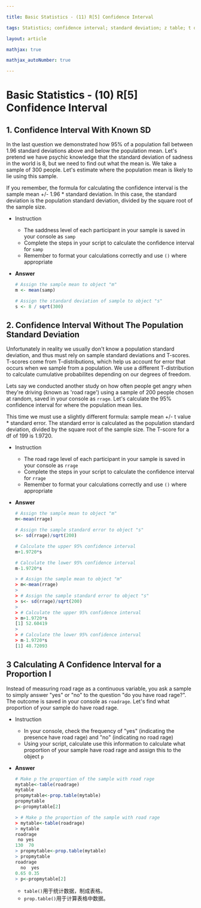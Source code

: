 ```yaml
---

title: Basic Statistics - (11) R[5] Confidence Interval

tags: Statistics; confidence interval; standard deviation; z table; t distribtuition; proportion; 

layout: article

mathjax: true

mathjax_autoNumber: true

---
```


# Basic Statistics - (10) R[5] Confidence Interval

<!--more-->

## 1.  Confidence Interval With Known SD

In the last question we demonstrated how 95% of a population fall between 1.96 standard deviations above and below the population mean.
Let's pretend we have psychic knowledge that the standard deviation of sadness in the world is 8, but we need to find out what the mean is. We take a sample of 300 people. Let's estimate where the population mean is likely to lie using this sample.

If you remember, the formula for calculating the confidence interval is the sample mean +/- 1.96 * standard deviation. In this case, the standard deviation is the population standard deviation, divided by the square root of the sample size.

- Instruction

  - The saddness level of each participant in your sample is saved in your console as `samp`
  - Complete the steps in your script to calculate the confidence interval for `samp`
  - Remember to format your calculations correctly and use `()` where appropriate

- **Answer**

  ```R
  # Assign the sample mean to object "m"
  m <- mean(samp)
  
  # Assign the standard deviation of sample to object "s"
  s <- 8 / sqrt(300)
  
  ```




## 2. Confidence Interval Without The Population Standard Deviation

Unfortunately in reality we usually don't know a population standard deviation, and thus must rely on sample standard deviations and T-scores. T-scores come from T-distributions, which help us account for error that occurs when we sample from a population. We use a different T-distribution to calculate cumulative probabilites depending on our degrees of freedom.

Lets say we conducted another study on how often people get angry when they're driving (known as 'road rage') using a sample of 200 people chosen at random, saved in your console as `rrage`. Let's calculate the 95% confidence interval for where the population mean lies.

This time we must use a slightly different formula: sample mean +/- t value * standard error. The standard error is calculated as the population standard deviation, divided by the square root of the sample size. The T-score for a df of 199 is 1.9720.

- Instruction

  - The road rage level of each participant in your sample is saved in your console as `rrage`
  - Complete the steps in your script to calculate the confidence interval for `rrage`
  - Remember to format your calculations correctly and use `()` where appropriate

- **Answer**

  ```R
  # Assign the sample mean to object "m"
  m<-mean(rrage)
  
  # Assign the sample standard error to object "s"
  s<- sd(rrage)/sqrt(200)
  
  # Calculate the upper 95% confidence interval
  m+1.9720*s
  
  # Calculate the lower 95% confidence interval
  m-1.9720*s
  ```

  ```R
  > # Assign the sample mean to object "m"
  > m<-mean(rrage)
  > 
  > # Assign the sample standard error to object "s"
  > s<- sd(rrage)/sqrt(200)
  > 
  > # Calculate the upper 95% confidence interval
  > m+1.9720*s
  [1] 52.60419
  > 
  > # Calculate the lower 95% confidence interval
  > m-1.9720*s
  [1] 48.72093
  ```

  

## 3 Calculating A Confidence Interval for a Proportion I

Instead of measuring road rage as a continuous variable, you ask a sample to simply answer "yes" or "no" to the question "do you have road rage?". The outcome is saved in your console as `roadrage`. Let's find what proportion of your sample do have road rage.

- Instruction

  - In your console, check the frequency of "yes" (indicating the presence have road rage) and "no" (indicating no road rage)
  - Using your script, calculate use this information to calculate what proportion of your sample have road rage and assign this to the object `p`

- **Answer**

  ```R
  # Make p the proportion of the sample with road rage 
  mytable<-table(roadrage)
  mytable
  propmytable<-prop.table(mytable)
  propmytable
  p<-propmytable[2]
  ```

  ```R
  > # Make p the proportion of the sample with road rage
  > mytable<-table(roadrage)
  > mytable
  roadrage
   no yes 
  130  70
  > propmytable<-prop.table(mytable)
  > propmytable
  roadrage
    no  yes 
  0.65 0.35
  > p<-propmytable[2]
  ```

  - `table()`用于统计数据，制成表格。
  - `prop.table()`用于计算表格中数据。